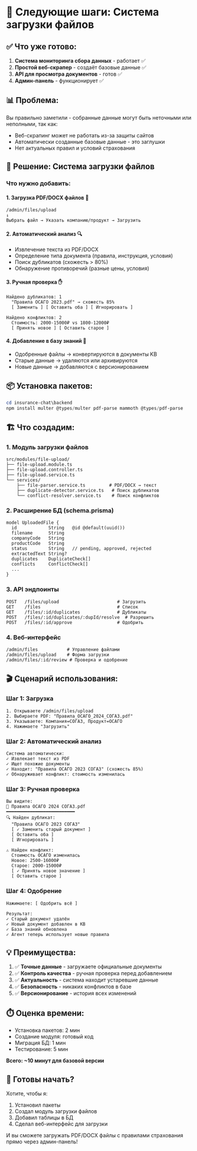 # 🚀 Следующие шаги: Система загрузки файлов

## ✅ Что уже готово:

1. **Система мониторинга сбора данных** - работает ✅
2. **Простой веб-скрапер** - создаёт базовые данные ✅  
3. **API для просмотра документов** - готов ✅
4. **Админ-панель** - функционирует ✅

## 📊 Проблема:

Вы правильно заметили - собранные данные могут быть неточными или неполными, так как:
- Веб-скрапинг может не работать из-за защиты сайтов
- Автоматически созданные базовые данные - это заглушки
- Нет актуальных правил и условий страхования

## 🎯 Решение: Система загрузки файлов

### Что нужно добавить:

#### 1. **Загрузка PDF/DOCX файлов** 📁
```
/admin/files/upload
↓
Выбрать файл → Указать компанию/продукт → Загрузить
```

#### 2. **Автоматический анализ** 🔍
- Извлечение текста из PDF/DOCX
- Определение типа документа (правила, инструкция, условия)
- Поиск дубликатов (схожесть > 80%)
- Обнаружение противоречий (разные цены, условия)

#### 3. **Ручная проверка** ✋
```
Найдено дубликатов: 1
  "Правила ОСАГО 2023.pdf" → схожесть 85%
  [ Заменить ] [ Оставить оба ] [ Игнорировать ]

Найдено конфликтов: 2
  Стоимость: 2000-15000₽ vs 1800-12000₽
  [ Принять новое ] [ Оставить старое ]
```

#### 4. **Добавление в базу знаний** 💾
- Одобренные файлы → конвертируются в документы KB
- Старые данные → удаляются или архивируются
- Новые данные → добавляются с версионированием

## 📦 Установка пакетов:

```powershell
cd insurance-chat\backend
npm install multer @types/multer pdf-parse mammoth @types/pdf-parse
```

## 🏗️ Что создадим:

### 1. Модуль загрузки файлов
```
src/modules/file-upload/
├── file-upload.module.ts
├── file-upload.controller.ts
├── file-upload.service.ts
└── services/
    ├── file-parser.service.ts         # PDF/DOCX → текст
    ├── duplicate-detector.service.ts   # Поиск дубликатов
    └── conflict-resolver.service.ts    # Поиск конфликтов
```

### 2. Расширение БД (schema.prisma)
```prisma
model UploadedFile {
  id            String   @id @default(uuid())
  filename      String
  companyCode   String
  productCode   String
  status        String   // pending, approved, rejected
  extractedText String?
  duplicates    DuplicateCheck[]
  conflicts     ConflictCheck[]
  ...
}
```

### 3. API эндпоинты
```
POST   /files/upload                      # Загрузить
GET    /files                             # Список  
GET    /files/:id/duplicates              # Дубликаты
POST   /files/:id/duplicates/:dupId/resolve  # Разрешить
POST   /files/:id/approve                 # Одобрить
```

### 4. Веб-интерфейс
```
/admin/files           # Управление файлами
/admin/files/upload    # Форма загрузки
/admin/files/:id/review # Проверка и одобрение
```

## 🎬 Сценарий использования:

### Шаг 1: Загрузка
```
1. Открываете /admin/files/upload
2. Выбираете PDF: "Правила_ОСАГО_2024_СОГАЗ.pdf"
3. Указываете: Компания=СОГАЗ, Продукт=ОСАГО
4. Нажимаете "Загрузить"
```

### Шаг 2: Автоматический анализ
```
Система автоматически:
✓ Извлекает текст из PDF
✓ Ищет похожие документы
✓ Находит: "Правила ОСАГО 2023 СОГАЗ" (схожесть 85%)
✓ Обнаруживает конфликт: стоимость изменилась
```

### Шаг 3: Ручная проверка
```
Вы видите:
📄 Правила ОСАГО 2024 СОГАЗ.pdf
━━━━━━━━━━━━━━━━━━━━━━━━━━
🔍 Найден дубликат:
  "Правила ОСАГО 2023 СОГАЗ"
  [ ✓ Заменить старый документ ]
  [ Оставить оба ]
  [ Игнорировать ]

⚠️ Найден конфликт:
  Стоимость ОСАГО изменилась
  Новое: 2500-16000₽
  Старое: 2000-15000₽
  [ ✓ Принять новое значение ]
  [ Оставить старое ]
```

### Шаг 4: Одобрение
```
Нажимаете: [ Одобрить всё ]

Результат:
✓ Старый документ удалён
✓ Новый документ добавлен в KB
✓ База знаний обновлена
✓ Агент теперь использует новые правила
```

## 💡 Преимущества:

1. ✅ **Точные данные** - загружаете официальные документы
2. ✅ **Контроль качества** - ручная проверка перед добавлением
3. ✅ **Актуальность** - система находит устаревшие данные
4. ✅ **Безопасность** - никаких конфликтов в базе
5. ✅ **Версионирование** - история всех изменений

## ⏱️ Оценка времени:

- Установка пакетов: 2 мин
- Создание модуля: готовый код
- Миграция БД: 1 мин
- Тестирование: 5 мин

**Всего: ~10 минут для базовой версии**

## 🚀 Готовы начать?

Хотите, чтобы я:
1. Установил пакеты
2. Создал модуль загрузки файлов
3. Добавил таблицы в БД
4. Сделал веб-интерфейс для загрузки

И вы сможете загружать PDF/DOCX файлы с правилами страхования прямо через админ-панель!


